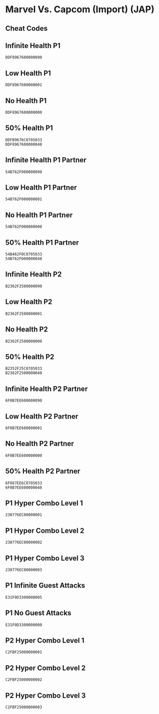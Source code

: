 # Marvel Vs. Capcom (Import) (JAP)

## Cheat Codes

## Infinite Health P1

```
DDF8967600000090

```

## Low Health P1

```
DDF8967600000001

```

## No Health P1

```
DDF8967600000000

```

## 50% Health P1

```
DDFB9676C0705033
DDF8967600000048

```

## Infinite Health P1 Partner

```
54B762F000000090

```

## Low Health P1 Partner

```
54B762F000000001

```

## No Health P1 Partner

```
54B762F000000000

```

## 50% Health P1 Partner

```
54B462F0C0705033
54B762F000000048

```

## Infinite Health P2

```
B2362F2500000090

```

## Low Health P2

```
B2362F2500000001

```

## No Health P2

```
B2362F2500000000

```

## 50% Health P2

```
B2352F25C0705033
B2362F2500000048

```

## Infinite Health P2 Partner

```
6F0B7EE600000090

```

## Low Health P2 Partner

```
6F0B7EE600000001

```

## No Health P2 Partner

```
6F0B7EE600000000

```

## 50% Health P2 Partner

```
6F087EE6C0705033
6F0B7EE600000048

```

## P1 Hyper Combo Level 1

```
230776EC00000001

```

## P1 Hyper Combo Level 2

```
230776EC00000002

```

## P1 Hyper Combo Level 3

```
230776EC00000003

```

## P1  Infinite Guest Attacks

```
E31F0D3300000005

```

## P1 No Guest Attacks

```
E31F0D3300000000

```

## P2 Hyper Combo Level 1

```
C2FBF25000000001

```

## P2 Hyper Combo Level 2

```
C2FBF25000000002

```

## P2 Hyper Combo Level 3

```
C2FBF25000000003

```


